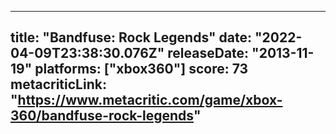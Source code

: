 
---
title: "Bandfuse: Rock Legends"
date: "2022-04-09T23:38:30.076Z"
releaseDate: "2013-11-19"
platforms: ["xbox360"]
score: 73
metacriticLink: "https://www.metacritic.com/game/xbox-360/bandfuse-rock-legends"
---
